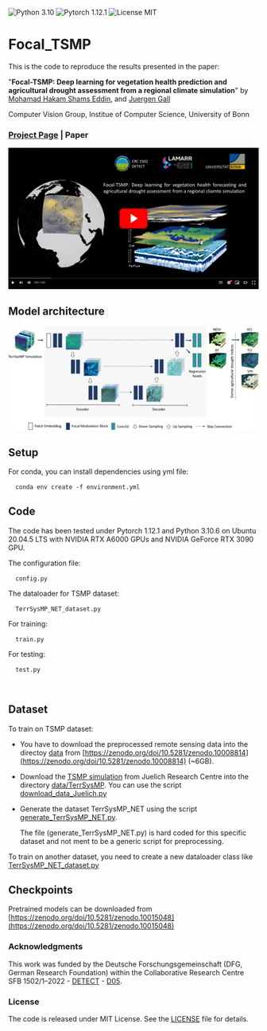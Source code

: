 ![Python 3.10](https://img.shields.io/badge/python-3.10-green.svg)
![Pytorch 1.12.1](https://img.shields.io/badge/pytorch-1.12.1-green.svg)
![License MIT](https://img.shields.io/badge/license-MIT-green.svg)

# Focal_TSMP



This is the code to reproduce the results presented in the paper: 

"**Focal-TSMP: Deep learning for vegetation health prediction and agricultural drought assessment from a regional climate simulation**" by [Mohamad Hakam Shams Eddin](https://hakamshams.github.io/), and [Juergen Gall](http://pages.iai.uni-bonn.de/gall_juergen/)

Computer Vision Group, Institue of Computer Science, University of Bonn

### [Project Page](https://focal-tsmp.github.io/) | Paper

[![IMAGE ALT TEXT HERE](docs/images/video_github.png)](https://www.youtube.com/watch?v=eF-6MysFU9o)


## Model architecture

![Example a](docs/images/image_01.png "model")

## Setup

For conda, you can install dependencies using yml file:
```
  conda env create -f environment.yml
```

## Code

The code has been tested under Pytorch 1.12.1 and Python 3.10.6 on Ubuntu 20.04.5 LTS with NVIDIA RTX A6000 GPUs and NVIDIA GeForce RTX 3090 GPU.

The configuration file:
```
  config.py
```

The dataloader for TSMP dataset:
```
  TerrSysMP_NET_dataset.py
```
For training:
```
  train.py
```
For testing:
```
  test.py
```
<br />

## Dataset

To train on TSMP dataset:
- You have to download the preprocessed remote sensing data into the directoy [data](data) from [https://zenodo.org/doi/10.5281/zenodo.10008814](https://zenodo.org/doi/10.5281/zenodo.10008814) (~6GB).
- Download the [TSMP simulation](https://datapub.fz-juelich.de/slts/cordex/index.html) from Juelich Research Centre into the directory [data/TerrSysMP](data/TerrSysMP). You can use the script [download_data_Juelich.py](preprocessing/download_data_Juelich.py)
- Generate the dataset TerrSysMP_NET using the script [generate_TerrSysMP_NET.py](preprocessing/generate_TerrSysMP_NET.py). 

    The file (generate_TerrSysMP_NET.py) is hard coded for this specific dataset and not ment to be a generic script for preprocessing.

To train on another dataset, you need to create a new dataloader class like [TerrSysMP_NET_dataset.py](TerrSysMP_NET_dataset.py)

## Checkpoints

Pretrained models can be downloaded from [https://zenodo.org/doi/10.5281/zenodo.10015048](https://zenodo.org/doi/10.5281/zenodo.10015048)


<!-- ### Citation
If you find our work useful in your research, please cite:

```
@ARTICLE{LOAN,
  author={Shams Eddin, Mohamad Hakam and Roscher, Ribana and Gall, Juergen},
  journal={IEEE Transactions on Geoscience and Remote Sensing}, 
  title={Location-Aware Adaptive Normalization: A Deep Learning Approach for Wildfire Danger Forecasting}, 
  year={2023},
  volume={61},
  number={},
  pages={1-18},
  doi={10.1109/TGRS.2023.3285401}}

  
@article{LOAN,
  title={Location-aware Adaptive Denormalization: A Deep Learning Approach For Wildfire Danger Forecasting},
  author={Mohamad Hakam Shams Eddin and Ribana Roscher and Juergen Gall},
  journal={ArXiv},
  year={2022},
  volume={abs/2212.08208}}

``` -->

### Acknowledgments

This work was funded by the Deutsche Forschungsgemeinschaft (DFG, German Research Foundation) within the Collaborative Research Centre SFB 1502/1–2022 - [DETECT](https://sfb1502.de/) - [D05](https://sfb1502.de/projects/cluster-d/d05).

### License
The code is released under MIT License. See the [LICENSE](LICENSE) file for details.